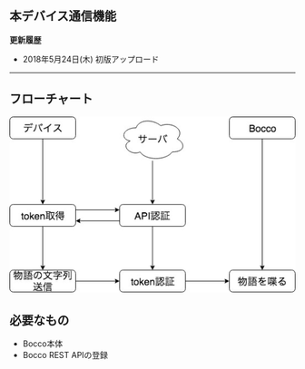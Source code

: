 ## 本デバイス通信機能

**更新履歴**
- 2018年5月24日(木) 初版アップロード
----

## フローチャート

<div align="center">
  <img src=../img/rest_flow.jpg>
</div>

## 必要なもの
- Bocco本体
- Bocco REST APIの登録

